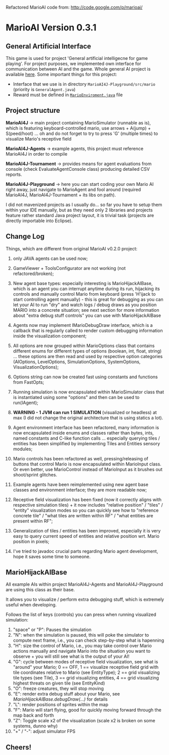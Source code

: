 Refactored MarioAI code from: http://code.google.com/p/marioai/

# MarioAI Version 0.3.1
## General Artificial Interface
This game is used for project 'General artificial intelligecne for game playing'. For project purposes, we implemented own interface for communication between AI and the game. Whole general AI project is available [here](https://github.com/Honkl/general-ai).
Some important things for this project:
- Interface that we use is in directory `MarioAI4J-Playground/src/mario` (priority is `GeneralAgent.java`)
- Reward must be defined in [`MarioEnviroment.java`](https://github.com/Honkl/MarioAI/blob/master/MarioAI4J/src/ch/idsia/benchmark/mario/environments/MarioEnvironment.java) file

## Project structure
**MarioAI4J** -> main project containing MarioSimulator (runnable as is), which is featuring keyboard-controlled mario, use arrows + A(jump) + S(peed/hoot) ... oh and do not forget to try to press 'G' (multiple times) to visualize Mario's receptive field

**MarioAI4J-Agents** -> example agents, this project must reference MarioAI4J in order to compile

**MarioAI4J-Tournament** -> provides means for agent evaluations from console (check EvaluateAgentConsole class) producing detailed CSV reports.

**MarioAI4J-Playground** -> here you can start coding your own Mario AI right away, just navigate to MarioAgent and fool around (required MarioAI4J, MarioAI4J-Tournament + its libs on path).

I did not mavenized projects as I usually do... so far you have to setup them within your IDE manually, but as they need only 2 libraries and projects feature rather standard Java project layout, it is trivial task (projects are directly importable into Eclipse).

## Change Log

Things, which are different from original MarioAI v0.2.0 project:

1) only JAVA agents can be used now;

2) GameViewer + ToolsConfigurator are not working (not refactored/broken);

3) New agent base types: especially interesting is MarioHijackAIBase, which is an agent you can interrupt anytime during its run, hijacking its controls and manually control Mario from keyboard (press 'H'ijack to start controlling agent manually) - this is great for debugging as you can let your AI to run "dry" and watch logs / debug draws as you position MARIO into a concrete situation; see next section for more information about "extra debug stuff controls" you can use with
MarioHijackAIBase

4) Agents now may implement IMarioDebugDraw interface, which is a callback that is regularly called to render custom debugging information inside the visualization component;

5) All options are now grouped within MarioOptions class that contains different enums for different types of options (boolean, int, float, string) ... these options are then read and used by respective option categories (AIOptions, LevelOptions, SimulationOptions, SystemOptions, VisualizationOptions);

6) Options string can now be created fast using constants and functions from FastOpts;

7) Running simulation is now encapsulated within MarioSimulator class that is instantiated using some "options" and then can be used to run(IAgent);

8) **WARNING - 1 JVM can run 1 SIMULATION** (visualized or headless) at max (I did not change the original architecture that is using statics a lot).

9) Agent environment interface has been refactored, many information is now encapsulated inside enums and classes rather than bytes, ints, named constants and C-like function calls ... especially querying tiles / entities has been simplified by implementing Tiles and Entities sensory modules;

10) Mario controls has been refactored as well, pressing/releasing of buttons that control Mario is now encapsulated within MarioInput class. Or even better, use MarioControl instead of MarioInput as it brushes out shoot/sprint glitches.

11) Example agents have been reimplemented using new agent base classes and environment interface; they are more readable now;

12) Receptive field visualization has been fixed (now it correctly aligns with respective simulation tiles) + it now includes "relative position" / "tiles" / "entity" visualization modes so you can quickly see how to "reference concrete tile" / "what tiles are written within RF" / "what entities are present within RF";

13) Generalization of tiles / entities has been improved, especially it is very easy to query current speed of entities and relative position wrt. Mario position in pixels;

14) I've tried to javadoc crucial parts regarding Mario agent development, hope it saves some time to someone.

## MarioHijackAIBase 

All example AIs within project MarioAI4J-Agents and MarioAI4J-Playground are using this class as their base.

It allows you to visualize / perform extra debugging stuff, which is extremely useful when developing.

Follows the list of keys (controls) you can press when running visualized simulation:

1. "space" or "P": Pauses the simulation
2. "N": when the simulation is paused, this will poke the simulator to compute next frame, i.e., you can check step-by-step what is hapenning
3. "H": size the control of Mario, i.e., you may take control over Mario actions manually and navigate Mario into the situation you want to observe + you will still see what is the output of your AI!
4. "G": cycle between modes of receptive field visualization, see what is "around" your Mario; 0 == OFF, 1 == visualize receptive field grid with tile coordinates relative to Mario (see EntityType); 2 == grid visualizing tile types (see Tile), 3 == grid visualizing entities, 4 == grid visualizing highest threats on given tile (see EntityKind)
5. "O": freeze creatures, they will stop moving
6. "E": render extra debug stuff about your Mario, see _MarioHijackAIBase.debugDraw(...)_ for details
7. "L": render positions of sprites within the map
8. "F": Mario will start flying, good for quickly moving forward through the map back and forth
9. "Z": Toggle scale x2 of the visualization (scale x2 is broken on some systems, dunno why)
10. "+" / "-": adjust simulator FPS

## Cheers!
